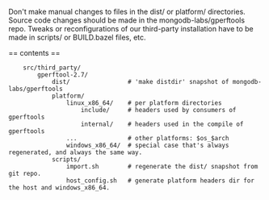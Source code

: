 

Don't make manual changes to files in the dist/ or platform/ directories.
Source code changes should be made in the mongodb-labs/gperftools repo.
Tweaks or reconfigurations of our third-party installation have to be
made in scripts/ or BUILD.bazel files, etc.

== contents ==

```
    src/third_party/
        gperftool-2.7/
            dist/                # 'make distdir' snapshot of mongodb-labs/gperftools
            platform/
                linux_x86_64/    # per platform directories
                    include/     # headers used by consumers of gperftools
                    internal/    # headers used in the compile of gperftools
                ...              # other platforms: $os_$arch
                windows_x86_64/  # special case that's always regenerated, and always the same way.
            scripts/
                import.sh        # regenerate the dist/ snapshot from git repo.
                host_config.sh   # generate platform headers dir for the host and windows_x86_64.
```

